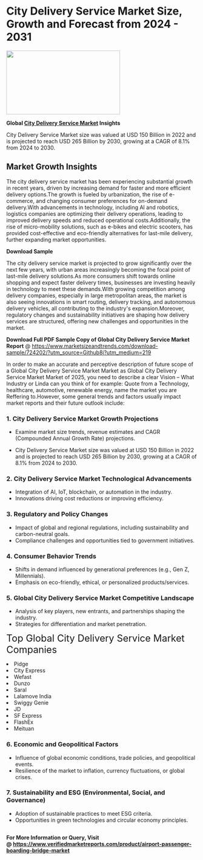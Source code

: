 <H1>City Delivery Service Market Size, Growth and Forecast from 2024 - 2031</H1><img class="aligncenter size-medium wp-image-584254" src="https://thirdeyenews.in/wp-content/uploads/2024/09/Global-Market-Research-300x168.jpeg" alt="" width="300" height="168" /><p><strong>Global&nbsp;<a href="https://www.marketsizeandtrends.com/download-sample/724202/?utm_source=Github8j?utm_medium=219">City Delivery Service Market</a> Insights</strong></p><p>City Delivery Service Market size was valued at USD 150 Billion in 2022 and is projected to reach USD 265 Billion by 2030, growing at a CAGR of 8.1% from 2024 to 2030.</p><p><h2>Market Growth Insights</h2> <p>The city delivery service market has been experiencing substantial growth in recent years, driven by increasing demand for faster and more efficient delivery options.The growth is fueled by urbanization, the rise of e-commerce, and changing consumer preferences for on-demand delivery.With advancements in technology, including AI and robotics, logistics companies are optimizing their delivery operations, leading to improved delivery speeds and reduced operational costs.Additionally, the rise of micro-mobility solutions, such as e-bikes and electric scooters, has provided cost-effective and eco-friendly alternatives for last-mile delivery, further expanding market opportunities.</p> <p><strong>Download Sample</strong></p> <p>The city delivery service market is projected to grow significantly over the next few years, with urban areas increasingly becoming the focal point of last-mile delivery solutions.As more consumers shift towards online shopping and expect faster delivery times, businesses are investing heavily in technology to meet these demands.With growing competition among delivery companies, especially in large metropolitan areas, the market is also seeing innovations in smart routing, delivery tracking, and autonomous delivery vehicles, all contributing to the industry's expansion.Moreover, regulatory changes and sustainability initiatives are shaping how delivery services are structured, offering new challenges and opportunities in the market.</p> <p><span class=""><strong>Download Full PDF Sample Copy of Global City Delivery Service Market Report</strong> @ <a href="https://www.marketsizeandtrends.com/download-sample/724202/?utm_source=Github8j?utm_medium=219" target="_blank">https://www.marketsizeandtrends.com/download-sample/724202/?utm_source=Github8j?utm_medium=219</a></span></p><p>In order to make an accurate and perceptive description of future scope of a Global&nbsp;City Delivery Service Market Market as Global&nbsp;City Delivery Service Market Market of 2025, you need to describe a clear Vision &ndash; What Industry or Linda can you think of for example: Quote from a Technology, healthcare, automotive, renewable energy, name the market you are Reffering to.However, some general trends and factors usually impact market reports and their future outlook include:</p><h3>1.&nbsp;<strong>City Delivery Service Market Growth Projections</strong></h3><ul><li>Examine market size trends, revenue estimates and CAGR (Compounded Annual Growth Rate) projections.</li><li><p>City Delivery Service Market size was valued at USD 150 Billion in 2022 and is projected to reach USD 265 Billion by 2030, growing at a CAGR of 8.1% from 2024 to 2030.</p></li></ul><h3>2.&nbsp;<strong>City Delivery Service Market Technological Advancements</strong></h3><ul><li>Integration of AI, IoT, blockchain, or automation in the industry.</li><li>Innovations driving cost reductions or improving efficiency.</li></ul><h3>3.&nbsp;<strong>Regulatory and Policy Changes</strong></h3><ul><li>Impact of global and regional regulations, including sustainability and carbon-neutral goals.</li><li>Compliance challenges and opportunities tied to government initiatives.</li></ul><h3>4.&nbsp;<strong>Consumer Behavior Trends</strong></h3><ul><li>Shifts in demand influenced by generational preferences (e.g., Gen Z, Millennials).</li><li>Emphasis on eco-friendly, ethical, or personalized products/services.</li></ul><h3>5.&nbsp;<strong>Global City Delivery Service Market Competitive Landscape</strong></h3><ul><li>Analysis of key players, new entrants, and partnerships shaping the industry.</li><li>Strategies for differentiation and market penetration.</li></ul><p data-pm-slice="1 1 []"><span style="color: inherit; font-family: inherit; font-size: 25px;">Top Global City Delivery Service Market Companies</span></p><div class="" data-test-id=""><p><li>Pidge</li><li> City Express</li><li> Wefast</li><li> Dunzo</li><li> Saral</li><li> Lalamove India</li><li> Swiggy Genie</li><li> JD</li><li> SF Express</li><li> FlashEx</li><li> Meituan</li></p></div><h3>6.&nbsp;<strong>Economic and Geopolitical Factors</strong></h3><ul><li>Influence of global economic conditions, trade policies, and geopolitical events.</li><li>Resilience of the market to inflation, currency fluctuations, or global crises.</li></ul><h3>7.&nbsp;<strong>Sustainability and ESG (Environmental, Social, and Governance)</strong></h3><ul><li>Adoption of sustainable practices to meet ESG criteria.</li><li>Opportunities in green technologies and circular economy principles.</li></ul><h2><strong style="font-size: 14px;">For More Information or Query, Visit @&nbsp;</strong><a style="background-color: #ffffff; font-size: 14px;" href="https://www.marketsizeandtrends.com/report/city-delivery-service-market/" target="_blank">https://www.verifiedmarketreports.com/product/airport-passenger-boarding-bridge-market</a></h2>